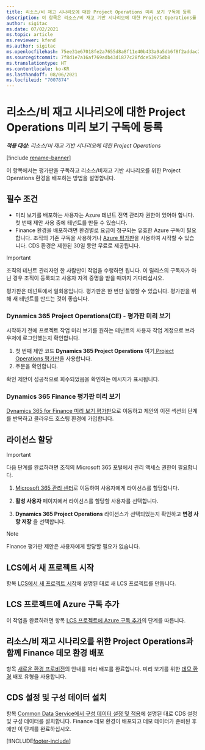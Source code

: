 ```yaml
---
title: 리소스/비 재고 시나리오에 대한 Project Operations 미리 보기 구독에 등록
description: 이 항목은 리소스/비 재고 기반 시나리오에 대한 Project Operations를 구독하고 배포하는 방법에 대한 정보를 제공합니다.
author: sigitac
ms.date: 07/02/2021
ms.topic: article
ms.reviewer: kfend
ms.author: sigitac
ms.openlocfilehash: 75ee31e67018fe2a7655d8a8f11e40b433a9a5db6f8f2addac27844f18fffe8d
ms.sourcegitcommit: 7f8d1e7a16af769adb43d1877c28fdce53975db8
ms.translationtype: HT
ms.contentlocale: ko-KR
ms.lasthandoff: 08/06/2021
ms.locfileid: "7007874"
---
```

# <a name="sign-up-for-project-operations-preview-subscriptions-for-resource-non-stocked-scenarios"></a>리소스/비 재고 시나리오에 대한 Project Operations 미리 보기 구독에 등록

_**적용 대상:** 리소스/비 재고 기반 시나리오에 대한 Project Operations_

[!include [rename-banner](~/includes/cc-data-platform-banner.md)]

이 항목에서는 평가판을 구독하고 리소스/비재고 기반 시나리오를 위한 Project Operations 환경을 배포하는 방법을 설명합니다.

## <a name="prerequisites"></a>필수 조건
- 미리 보기를 배포하는 사용자는 Azure 테넌트 전역 관리자 권한이 있어야 합니다. 첫 번째 제안 사용 중에 테넌트를 만들 수 있습니다. 
- Finance 환경을 배포하려면 환경별로 요금이 청구되는 유효한 Azure 구독이 필요합니다. 조직의 기존 구독을 사용하거나 [Azure 평가판](https://azure.microsoft.com/en-us/free/)을 사용하여 시작할 수 있습니다. CDS 환경은 제한된 30일 동안 무료로 제공됩니다.

> [!IMPORTANT]
> 조직의 테넌트 관리자인 한 사람만이 작업을 수행하면 됩니다. 이 릴리스의 구독자가 아닌 경우 조직이 등록되고 사용자 자격 증명을 받을 때까지 기다리십시오.
> 
> 평가판은 테넌트에서 일회용입니다. 평가판은 한 번만 실행할 수 있습니다. 평가판을 위해 새 테넌트를 만드는 것이 좋습니다.


### <a name="dynamics-365-project-operations-ce---preview-trial"></a>Dynamics 365 Project Operations(CE) - 평가판 미리 보기 

시작하기 전에 프로젝트 작업 미리 보기를 원하는 테넌트의 사용자 작업 계정으로 브라우저에 로그인했는지 확인합니다.

1. 첫 번째 제안 코드 **Dynamics 365 Project Operations** 여기[ Project Operations 평가판](https://aka.ms/try-po)을 사용합니다.
2. 주문을 확인합니다.

  확인 제안이 성공적으로 회수되었음을 확인하는 메시지가 표시됩니다.

### <a name="dynamics-365-finance-preview-trial"></a>Dynamics 365 Finance 평가판 미리 보기

[Dynamics 365 for Finance 미리 보기 평가판](https://aka.ms/trypoche)으로 이동하고 제안의 이전 섹션의 단계를 반복하고 클라우드 호스팅 환경에 가입합니다.  

## <a name="assign-licenses"></a>라이선스 할당

> [!IMPORTANT]
> 다음 단계를 완료하려면 조직의 Microsoft 365 포털에서 관리 액세스 권한이 필요합니다.

1. [Microsoft 365 관리 센터](https://portal.office.com/)로 이동하여 사용자에게 라이선스를 할당합니다.

2. **활성 사용자** 페이지에서 라이선스를 할당할 사용자를 선택합니다.

3. **Dynamics 365 Project Operations** 라이선스가 선택되었는지 확인하고 **변경 사항 저장** 을 선택합니다.

> [!NOTE]
> Finance 평가판 제안은 사용자에게 할당할 필요가 없습니다.

## <a name="start-a-new-project-in-lcs"></a>LCS에서 새 프로젝트 시작

항목 [LCS에서 새 프로젝트 시작](create-lcs-project.md)에 설명된 대로 새 LCS 프로젝트를 만듭니다.

## <a name="add-an-azure-subscription-to-an-lcs-project"></a>LCS 프로젝트에 Azure 구독 추가

이 작업을 완료하려면 항목 [LCS 프로젝트에 Azure 구독 추가](resource-add-azure-subscription-lcs-project.md)의 단계를 따릅니다.

## <a name="deploy-finance-demo-environment-with-project-operations-for-resourcenon-stocked-scenarios"></a>리소스/비 재고 시나리오를 위한 Project Operations과 함께 Finance 데모 환경 배포

항목 [새로운 환경 프로비전](resource-provision-new-environment.md)의 안내를 따라 배포를 완료합니다. 미리 보기를 위한 [데모 환경](/dynamics365/fin-ops-core/dev-itpro/deployment/deploy-demo-environment) 배포 유형을 사용합니다. 

## <a name="install-cds-setup-and-configuration-data"></a>CDS 설정 및 구성 데이터 설치

항목 [Common Data Service에서 구성 데이터 설정 및 적용](resource-apply-pro-setup-config-data.md)에 설명된 대로 CDS 설정 및 구성 데이터를 설치합니다.
Finance 데모 환경이 배포되고 데모 데이터가 준비된 후에만 이 단계를 완료하십시오.


[!INCLUDE[footer-include](../includes/footer-banner.md)]

